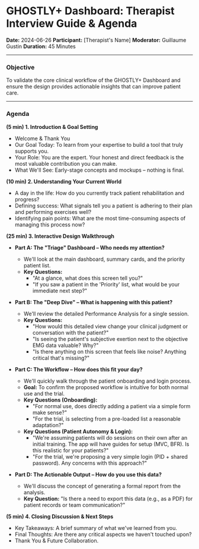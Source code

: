 # GHOSTLY+ Dashboard: Therapist Interview Guide & Agenda

**Date:** 2024-06-26
**Participant:** [Therapist's Name]
**Moderator:** Guillaume Gustin
**Duration:** 45 Minutes

---

### **Objective**
To validate the core clinical workflow of the GHOSTLY+ Dashboard and ensure the design provides actionable insights that can improve patient care.

---

### **Agenda**

**(5 min) 1. Introduction & Goal Setting**

*   Welcome & Thank You
*   Our Goal Today: To learn from your expertise to build a tool that truly supports you.
*   Your Role: You are the expert. Your honest and direct feedback is the most valuable contribution you can make.
*   What We'll See: Early-stage concepts and mockups – nothing is final.

**(10 min) 2. Understanding Your Current World**

*   A day in the life: How do you currently track patient rehabilitation and progress?
*   Defining success: What signals tell you a patient is adhering to their plan and performing exercises well?
*   Identifying pain points: What are the most time-consuming aspects of managing this process now?

**(25 min) 3. Interactive Design Walkthrough**

*   **Part A: The "Triage" Dashboard – Who needs my attention?**
    *   We'll look at the main dashboard, summary cards, and the priority patient list.
    *   **Key Questions:**
        -   "At a glance, what does this screen tell you?"
        -   "If you saw a patient in the 'Priority' list, what would be your immediate next step?"

*   **Part B: The "Deep Dive" – What is happening with this patient?**
    *   We'll review the detailed Performance Analysis for a single session.
    *   **Key Questions:**
        -   "How would this detailed view change your clinical judgment or conversation with the patient?"
        -   "Is seeing the patient's subjective exertion next to the objective EMG data valuable? Why?"
        -   "Is there anything on this screen that feels like noise? Anything critical that's missing?"

*   **Part C: The Workflow – How does this fit your day?**
    *   We'll quickly walk through the patient onboarding and login process.
    *   **Goal:** To confirm the proposed workflow is intuitive for both normal use and the trial.
    *   **Key Questions (Onboarding):**
        -   "For normal use, does directly adding a patient via a simple form make sense?"
        -   "For the trial, is selecting from a pre-loaded list a reasonable adaptation?"
    *   **Key Questions (Patient Autonomy & Login):**
        -   "We're assuming patients will do sessions on their own after an initial training. The app will have guides for setup (MVC, BFR). Is this realistic for your patients?"
        -   "For the trial, we're proposing a very simple login (PID + shared password). Any concerns with this approach?"

*   **Part D: The Actionable Output – How do you use this data?**
    *   We'll discuss the concept of generating a formal report from the analysis.
    *   **Key Question:** "Is there a need to export this data (e.g., as a PDF) for patient records or team communication?"

**(5 min) 4. Closing Discussion & Next Steps**
*   Key Takeaways: A brief summary of what we've learned from you.
*   Final Thoughts: Are there any critical aspects we haven't touched upon?
*   Thank You & Future Collaboration. 